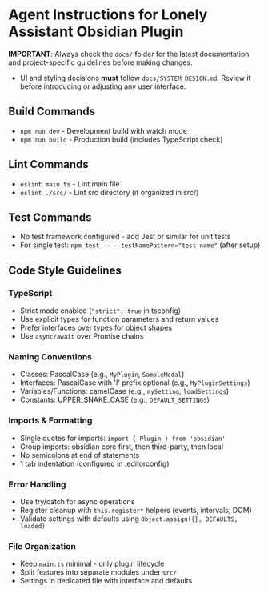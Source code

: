 # Agent Instructions for Lonely Assistant Obsidian Plugin

**IMPORTANT**: Always check the `docs/` folder for the latest documentation and project-specific guidelines before making changes.

- UI and styling decisions **must** follow `docs/SYSTEM_DESIGN.md`. Review it before introducing or adjusting any user interface.

## Build Commands
- `npm run dev` - Development build with watch mode
- `npm run build` - Production build (includes TypeScript check)

## Lint Commands
- `eslint main.ts` - Lint main file
- `eslint ./src/` - Lint src directory (if organized in src/)

## Test Commands
- No test framework configured - add Jest or similar for unit tests
- For single test: `npm test -- --testNamePattern="test name"` (after setup)

## Code Style Guidelines

### TypeScript
- Strict mode enabled (`"strict": true` in tsconfig)
- Use explicit types for function parameters and return values
- Prefer interfaces over types for object shapes
- Use `async/await` over Promise chains

### Naming Conventions
- Classes: PascalCase (e.g., `MyPlugin`, `SampleModal`)
- Interfaces: PascalCase with 'I' prefix optional (e.g., `MyPluginSettings`)
- Variables/Functions: camelCase (e.g., `mySetting`, `loadSettings`)
- Constants: UPPER_SNAKE_CASE (e.g., `DEFAULT_SETTINGS`)

### Imports & Formatting
- Single quotes for imports: `import { Plugin } from 'obsidian'`
- Group imports: obsidian core first, then third-party, then local
- No semicolons at end of statements
- 1 tab indentation (configured in .editorconfig)

### Error Handling
- Use try/catch for async operations
- Register cleanup with `this.register*` helpers (events, intervals, DOM)
- Validate settings with defaults using `Object.assign({}, DEFAULTS, loaded)`

### File Organization
- Keep `main.ts` minimal - only plugin lifecycle
- Split features into separate modules under `src/`
- Settings in dedicated file with interface and defaults
